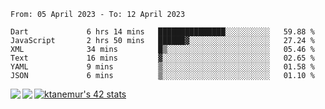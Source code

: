 <!--START_SECTION:waka-->

```text
From: 05 April 2023 - To: 12 April 2023

Dart             6 hrs 14 mins   ███████████████░░░░░░░░░░   59.88 %
JavaScript       2 hrs 50 mins   ██████▓░░░░░░░░░░░░░░░░░░   27.24 %
XML              34 mins         █▒░░░░░░░░░░░░░░░░░░░░░░░   05.46 %
Text             16 mins         ▓░░░░░░░░░░░░░░░░░░░░░░░░   02.65 %
YAML             9 mins          ▒░░░░░░░░░░░░░░░░░░░░░░░░   01.58 %
JSON             6 mins          ▒░░░░░░░░░░░░░░░░░░░░░░░░   01.10 %
```

<!--END_SECTION:waka-->
<a href="https://github.com/anuraghazra/github-readme-stats">
  <img align="left" src="https://github-readme-stats.vercel.app/api?username=Tanesan&count_private=true&show_icons=true" />
<img align="left" src="https://github-readme-stats.vercel.app/api/top-langs/?username=Tanesan" />
</a>

[![ktanemur's 42 stats](https://badge42.vercel.app/api/v2/cl1wslf6s002109l771rng2w8/stats?cursusId=21&coalitionId=62)](https://github.com/JaeSeoKim/badge42)
